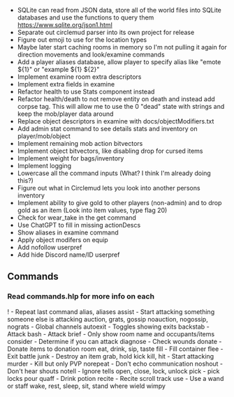 - SQLite can read from JSON data, store all of the world files into SQLite databases and use the functions to query them
  https://www.sqlite.org/json1.html
- Separate out circlemud parser into its own project for release
- Figure out emoji to use for the location types
- Maybe later start caching rooms in memory so I'm not pulling it again for direction movements and look/examine commands
- Add a player aliases database, allow player to specify alias like "emote ${1}" or "example ${1} ${2}"
- Implement examine room extra descriptors
- Implement extra fields in examine
- Refactor health to use Stats component instead
- Refactor health/death to not remove entity on death and instead add corpse tag. This will allow me to use the 0 "dead" state with strings and keep the mob/player data around
- Replace object descriptors in examine with docs/objectModifiers.txt
- Add admin stat command to see details stats and inventory on player/mob/object
- Implement remaining mob action bitvectors
- Implement object bitvectors, like disabling drop for cursed items
- Implement weight for bags/inventory
- Implement logging
- Lowercase all the command inputs (What? I think I'm already doing this?)
- Figure out what in Circlemud lets you look into another persons inventory
- Implement ability to give gold to other players (non-admin) and to drop gold as an item (Look into item values, type flag 20)
- Check for wear_take in the get command
- Use ChatGPT to fill in missing actionDescs
- Show aliases in examine command
- Apply object modifers on equip
- Add nofollow userpref
- Add hide Discord name/ID userpref

## Commands

### Read commands.hlp for more info on each

! - Repeat last command
alias, aliases
assist - Start attacking something someone else is attacking
auction, grats, gossip noauction, nogossip, nograts - Global channels
autoexit - Toggles showing exits
backstab - Attack
bash - Attack
brief - Only show room name and occupants/items
consider - Determine if you can attack
diagnose - Check wounds
donate - Donate items to donation room
eat, drink, sip, taste
fill - Fill container
flee - Exit battle
junk - Destroy an item
grab, hold
kick
kill, hit - Start attacking
murder - Kill but only PVP
norepeat - Don't echo communication
noshout - Don't hear shouts
notell - Ignore tells
open, close, lock, unlock
pick - pick locks
pour
quaff - Drink potion
recite - Recite scroll
track
use - Use a wand or staff
wake, rest, sleep, sit, stand
where
wield
wimpy
